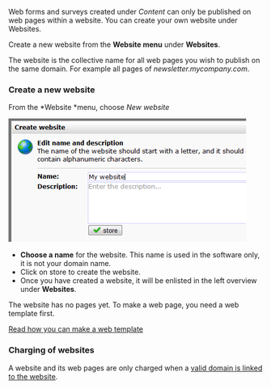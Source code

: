 Web forms and surveys created under *Content* can only be published on
web pages within a website. You can create your own website under
Websites.

Create a new website from the **Website menu** under **Websites**.

The website is the collective name for all web pages you wish to publish
on the same domain. For example all pages of *newsletter.mycompany.com*.

### Create a new website

From the *Website *menu, choose *New website*

![](images/newwebsite.png)

-   **Choose a name** for the website. This name is used in the software
    only, it is not your domain name.
-   Click on store to create the website.
-   Once you have created a website, it will be enlisted in the left
    overview under **Websites**.

The website has no pages yet. To make a web page, you need a web
template first.

[Read how you can make a web
template](./create-web-template)

### Charging of websites

A website and its web pages are only charged when a [valid domain is
linked to the website](#).
